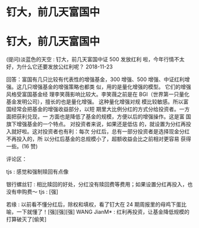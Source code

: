 # 钉大，前几天富国中

# 钉大，前几天富国中

(提问)淡蓝色的天空 : 钉大，前几天富国中证 500 发放红利 啦，今年行情不太好，为什么它还要发放公红利呢？ 2018-11-23

回答：富国有几只比较有代表性的增强基金，300 增强、500 增强、中证红利增强。这几只增强基金的增强策略也都类 似，用的是量化增强的模型。 它们的增强风格受富国基金经 理李笑薇影响比较大。李笑薇之前是在 BGI（世界第一只量化 基金发明公司），擅长的也是量化增强。 这种量化增强对规 模比较敏感。所以富国经常会把基金的增强收益部分，以短 期里大比例分红的方式分给投资者。一方面把获利兑现，一 方面也是降低了基金的规模，方便以后的增强操作。这是富 国旗下增强基金的一个特点。 对投资者来说，如果还是低估 的，就设置为分红再投入就好啦。这对投资者也有利：每次 分红后，总有一部分投资者是选择现金分红不再投入的，所 以分红后基金的总规模小了，超额收益会比之前相对更容易 获得一些。(16 赞)

评论区：

tjs : 感觉和强制赎回有点像

银行螺丝钉 : 相比赎回的好处，分红没有赎回费等费用；如果设置分红再投入，也没有申购费～ tjs : [强]

若缘 : 以前看不懂分红后，除权和填权，看了钉大在 24 期周报里的母鸡下蛋比喻，一下就懂了！[强][强][强] WANG JianM* : 红利再投资，让基金降低规模的打算破灭了[偷笑]